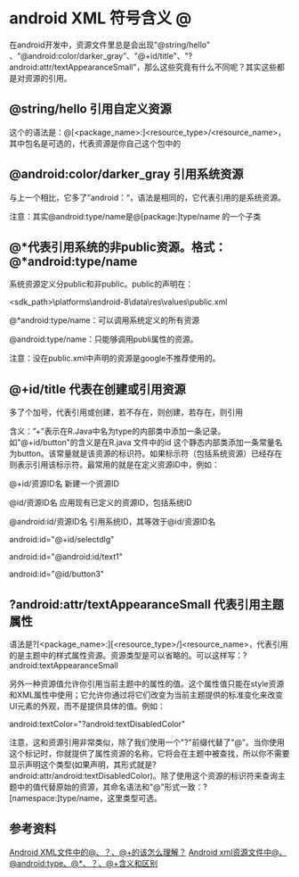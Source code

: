 # android XML 符号含义 @ 

在android开发中，资源文件里总是会出现"@string/hello" 、“@android:color/darker_gray”、"@+id/title"、"?android:attr/textAppearanceSmall"，那么这些究竟有什么不同呢？其实这些都是对资源的引用。

## @string/hello 引用自定义资源

这个的语法是：@[<package_name>:]<resource_type>/<resource_name>，其中包名是可选的，代表资源是你自己这个包中的

## @android:color/darker_gray 引用系统资源

与上一个相比，它多了”android：“，语法是相同的，它代表引用的是系统资源。

注意：其实@android:type/name是@[package:]type/name 的一个子类


## @*代表引用系统的非public资源。格式：@*android:type/name

  系统资源定义分public和非public。public的声明在：

  <sdk_path>\platforms\android-8\data\res\values\public.xml

  @*android:type/name：可以调用系统定义的所有资源

  @android:type/name：只能够调用publi属性的资源。

  注意：没在public.xml中声明的资源是google不推荐使用的。

## @+id/title 代表在创建或引用资源 

多了个加号，代表引用或创建，若不存在，则创建，若存在，则引用

 含义：”+”表示在R.Java中名为type的内部类中添加一条记录。如"@+id/button"的含义是在R.java 文件中的id 这个静态内部类添加一条常量名为button。该常量就是该资源的标识符。如果标示符（包括系统资源）已经存在则表示引用该标示符。最常用的就是在定义资源ID中，例如：

 @+id/资源ID名         新建一个资源ID

 @id/资源ID名          应用现有已定义的资源ID，包括系统ID

 @android:id/资源ID名   引用系统ID，其等效于@id/资源ID名

 

 android:id="@+id/selectdlg"

 android:id="@android:id/text1"

 android:id="@id/button3"  

## ?android:attr/textAppearanceSmall 代表引用主题属性

语法是?[<package_name>:][<resource_type>/]<resource_name>，代表引用的是主题中的样式属性资源。资源类型是可以省略的。可以这样写：?android:textAppearanceSmall


 另外一种资源值允许你引用当前主题中的属性的值。这个属性值只能在style资源和XML属性中使用；它允许你通过将它们改变为当前主题提供的标准变化来改变UI元素的外观，而不是提供具体的值。例如：

  android:textColor="?android:textDisabledColor" 

   注意，这和资源引用非常类似，除了我们使用一个"?"前缀代替了"@"。当你使用这个标记时，你就提供了属性资源的名称，它将会在主题中被查找，所以你不需要显示声明这个类型(如果声明，其形式就是?android:attr/android:textDisabledColor)。除了使用这个资源的标识符来查询主题中的值代替原始的资源，其命名语法和"@"形式一致：?[namespace:]type/name，这里类型可选。

## 参考资料
[Android XML文件中的@、？、@+的该怎么理解？](http://www.jb51.net/softjc/382050.html)
[Android xml资源文件中@、@android:type、@*、？、@+含义和区别](http://blog.csdn.net/mingli198611/article/details/7105850/)
